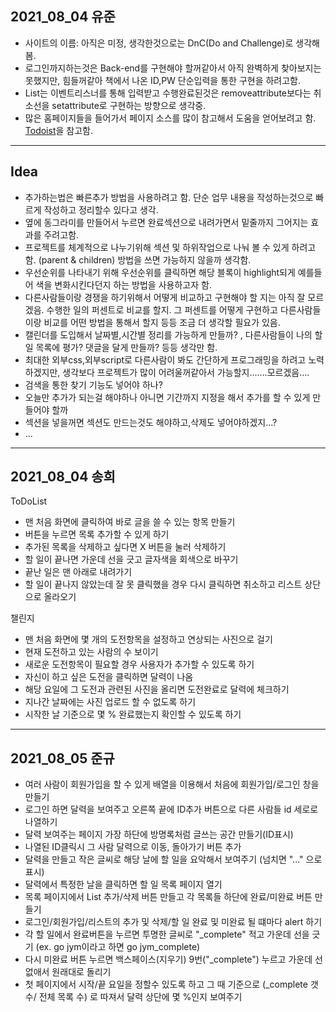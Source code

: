 ## 2021_08_04 유준
* 사이트의 이름: 아직은 미정, 생각한것으로는 DnC(Do and Challenge)로 생각해봄.
* 로그인까지하는것은 Back-end를 구현해야 할꺼같아서 아직 완벽하게 찾아보지는 못했지만, 힘들꺼같아 책에서 나온 ID,PW 단순입력을 통한 구현을 하려고함.
* List는 이벤트리스너를 통해 입력받고 수행완료된것은 removeattribute보다는 취소선을 setattribute로 구현하는 방향으로 생각중. 
* 많은 홈페이지들을 들어가서 페이지 소스를 많이 참고해서 도움을 얻어보려고 함. [Todoist](https://todoist.com/ko/home)을 참고함.
---
## Idea
* 추가하는법은 빠른추가 방법을 사용하려고 함. 단순 업무 내용을 작성하는것으로 빠르게 작성하고 정리할수 있다고 생각.
* 옆에 동그라미를 만들어서 누르면 완료섹션으로 내려가면서 밑줄까지 그어지는 효과를 주려고함.
* 프로젝트를 체계적으로 나누기위해 섹션 및 하위작업으로 나눠 볼 수 있게 하려고 함. (parent & children) 방법을 쓰면 가능하지 않을까 생각함.
* 우선순위를 나타내기 위해 우선순위를 클릭하면 해당 블록이 highlight되게 예를들어 색을 변화시킨다던지 하는 방법을 사용하고자 함.
* 다른사람들이랑 경쟁을 하기위해서 어떻게 비교하고 구현해야 할 지는 아직 잘 모르겠음. 수행한 일의 퍼센트로 비교를 할지. 그 퍼센트를 어떻게 구현하고 다른사람들이랑 비교를 어떤 방법을 통해서 할지 등등 조금 더 생각할 필요가 있음.
* 캘린더를 도입해서 날짜별,시간별 정리를 가능하게 만들까? , 다른사람들이 나의 할일 목록에 평가? 댓글을 달게 만들까? 등등 생각만 함.
* 최대한 외부css,외부script로 다른사람이 봐도 간단하게 프로그래밍을 하려고 노력하겠지만, 생각보다 프로젝트가 많이 어려울꺼같아서 가능할지.......모르겠음....
* 검색을 통한 찾기 기능도 넣어야 하나?
* 오늘만 추가가 되는걸 해야하나 아니면 기간까지 지정을 해서 추가를 할 수 있게 만들어야 할까
* 섹션을 넣을꺼면 섹션도 만드는것도 해야하고,삭제도 넣어야하겠지...?
* ...
---
## 2021_08_04 송희
ToDoList

* 맨 처음 화면에 클릭하여 바로 글을 쓸 수 있는 항목 만들기
* 버튼을 누르면 목록 추가할 수 있게 하기
* 추가된 목록을 삭제하고 싶다면 X 버튼을 눌러 삭제하기
* 할 일이 끝나면 가운데 선을 긋고 글자색을 회색으로 바꾸기
* 끝난 일은 맨 아래로 내려가기
* 할 일이 끝나지 않았는데 잘 못 클릭했을 경우 다시 클릭하면 취소하고 리스트 상단으로 올라오기

챌린지

* 맨 처음 화면에 몇 개의 도전항목을 설정하고 연상되는 사진으로 걸기
* 현재 도전하고 있는 사람의 수 보이기
* 새로운 도전항목이 필요할 경우 사용자가 추가할 수 있도록 하기
* 자신이 하고 싶은 도전을 클릭하면 달력이 나옴
* 해당 요일에 그 도전과 관련된 사진을 올리면 도전완료로 달력에 체크하기
* 지나간 날짜에는 사진 업로드 할 수 없도록 하기
* 시작한 날 기준으로 몇 % 완료했는지 확인할 수 있도록 하기
---
## 2021_08_05 준규

* 여러 사람이 회원가입을 할 수 있게 배열을 이용해서 처음에 회원가입/로그인 창을 만들기
* 로그인 하면 달력을 보여주고 오른쪽 끝에 ID추가 버튼으로 다른 사람들 id 세로로 나열하기
* 달력 보여주는 페이지 가장 하단에 방명록처럼 글쓰는 공간 만들기(ID표시)
* 나열된 ID클릭시 그 사람 달력으로 이동, 돌아가기 버튼 추가
* 달력을 만들고 작은 글씨로 해당 날에 할 일을 요악해서 보여주기 (넘치면 "..." 으로 표시)
* 달력에서 특정한 날을 클릭하면 할 일 목록 페이지 열기
* 목록 페이지에서 List 추가/삭제 버튼 만들고 각 목록들 하단에 완료/미완료 버튼 만들기
* 로그인/회원가입/리스트의 추가 및 삭제/할 일 완료 및 미완료 될 떄마다 alert 하기
* 각 할 일에서 완료버튼을 누르면 투명한 글씨로 "_complete" 적고 가운데 선을 긋기  (ex. go jym이라고 하면 go jym_complete)
* 다시 미완료 버튼 누르면 백스페이스(지우기) 9번("_complete") 누르고 가운데 선 없애서 원래대로 돌리기
* 첫 페이지에서 시작/끝 요일을 정할수 있도록 하고 그 때 기준으로 (_complete 갯수/ 전체 목록 수) 로 따져서 달력 상단에 몇 %인지 보여주기

